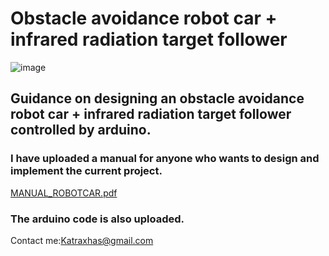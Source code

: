 # Obstacle avoidance robot car + infrared radiation target follower


![image](https://user-images.githubusercontent.com/28442754/44309994-c00a5980-a3d7-11e8-98fa-09c395add3b6.png)




























## Guidance on designing  an obstacle avoidance robot car + infrared radiation target follower controlled by arduino.

### I have uploaded a manual for anyone who wants  to design and implement the current project.
[MANUAL_ROΒOTCΑR.pdf](https://github.com/KATRAX21/Obstacle-avoidance-robot-car/files/2311443/MANUAL_RO.OTC.R.pdf)


### The arduino code is also uploaded.

Contact me:Katraxhas@gmail.com







